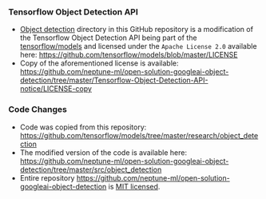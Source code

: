### Tensorflow Object Detection API
* [Object detection](https://github.com/neptune-ml/open-solution-googleai-object-detection/tree/master/src/object_detection) directory in this GitHub repository is a modification of the Tensorflow Object Detection API being part of the [tensorflow/models](https://github.com/tensorflow/models) and licensed under the `Apache License 2.0` available here: https://github.com/tensorflow/models/blob/master/LICENSE
* Copy of the aforementioned license is available: https://github.com/neptune-ml/open-solution-googleai-object-detection/tree/master/Tensorflow-Object-Detection-API-notice/LICENSE-copy

### Code Changes
* Code was copied from this repository: https://github.com/tensorflow/models/tree/master/research/object_detection
* The modified version of the code is available here: https://github.com/neptune-ml/open-solution-googleai-object-detection/tree/master/src/object_detection
* Entire repository https://github.com/neptune-ml/open-solution-googleai-object-detection is [MIT licensed](https://github.com/neptune-ml/open-solution-googleai-object-detection/blob/master/LICENSE).
